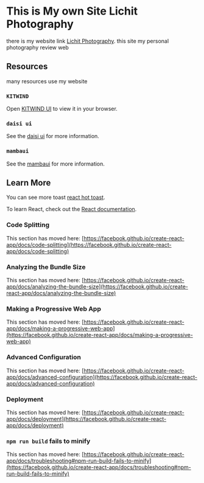 # This is My own Site Lichit Photography

there is my website link [Lichit Photography](https://rst-digital.web.app/).
this site my personal photography review web 
## Resources

many resources use my website

### `KITWIND`

Open [KITWIND UI](https://kitwind.io/products/kometa/components/) to view it in your browser.


### `daisi ui`

See the  [daisi ui](https://daisyui.com/) for more information.

### `mambaui`


See the  [mambaui](https://www.mambaui.com/) for more information.



## Learn More

You can see more toast [react hot toast](https://react-hot-toast.com/).

To learn React, check out the [React documentation](https://reactjs.org/).

### Code Splitting

This section has moved here: [https://facebook.github.io/create-react-app/docs/code-splitting](https://facebook.github.io/create-react-app/docs/code-splitting)

### Analyzing the Bundle Size

This section has moved here: [https://facebook.github.io/create-react-app/docs/analyzing-the-bundle-size](https://facebook.github.io/create-react-app/docs/analyzing-the-bundle-size)

### Making a Progressive Web App

This section has moved here: [https://facebook.github.io/create-react-app/docs/making-a-progressive-web-app](https://facebook.github.io/create-react-app/docs/making-a-progressive-web-app)

### Advanced Configuration

This section has moved here: [https://facebook.github.io/create-react-app/docs/advanced-configuration](https://facebook.github.io/create-react-app/docs/advanced-configuration)

### Deployment

This section has moved here: [https://facebook.github.io/create-react-app/docs/deployment](https://facebook.github.io/create-react-app/docs/deployment)

### `npm run build` fails to minify

This section has moved here: [https://facebook.github.io/create-react-app/docs/troubleshooting#npm-run-build-fails-to-minify](https://facebook.github.io/create-react-app/docs/troubleshooting#npm-run-build-fails-to-minify)
